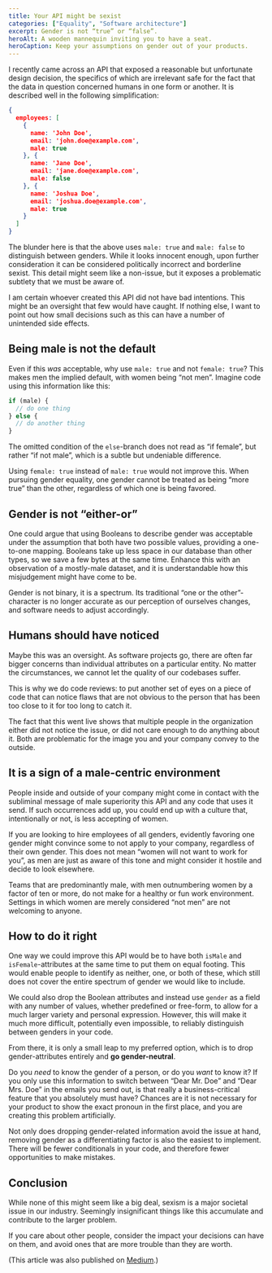 ```yaml
---
title: Your API might be sexist
categories: ["Equality", "Software architecture"]
excerpt: Gender is not “true” or “false”.
heroAlt: A wooden mannequin inviting you to have a seat.
heroCaption: Keep your assumptions on gender out of your products.
---
```

I recently came across an API that exposed a reasonable but unfortunate design decision, the specifics of which are irrelevant safe for the fact that the data in question concerned humans in one form or another. It is described well in the following simplification:

```json
{
  employees: [
    {
      name: 'John Doe',
      email: 'john.doe@example.com',
      male: true
    }, {
      name: 'Jane Doe',
      email: 'jane.doe@example.com',
      male: false
    }, {
      name: 'Joshua Doe',
      email: 'joshua.doe@example.com',
      male: true
    }
  ]
}
```

The blunder here is that the above uses `male: true` and `male: false` to distinguish between genders. While it looks innocent enough, upon further consideration it can be considered politically incorrect and borderline sexist. This detail might seem like a non-issue, but it exposes a problematic subtlety that we must be aware of.

I am certain whoever created this API did not have bad intentions. This might be an oversight that few would have caught. If nothing else, I want to point out how small decisions such as this can have a number of unintended side effects.

## Being male is not the default

Even if this *was* acceptable, why use `male: true` and not `female: true`? This makes men the implied default, with women being “not men”. Imagine code using this information like this:

```js
if (male) {
  // do one thing
} else {
  // do another thing
}
```

The omitted condition of the `else`-branch does not read as “if female”, but rather “if not male”, which is a subtle but undeniable difference.

Using `female: true` instead of `male: true` would not improve this. When pursuing gender equality, one gender cannot be treated as being “more true” than the other, regardless of which one is being favored.

## Gender is not “either-or”

One could argue that using Booleans to describe gender was acceptable under the assumption that both have two possible values, providing a one-to-one mapping. Booleans take up less space in our database than other types, so we save a few bytes at the same time. Enhance this with an observation of a mostly-male dataset, and it is understandable how this misjudgement might have come to be.

Gender is not binary, it is a spectrum. Its traditional “one or the other”-character is no longer accurate as our perception of ourselves changes, and software needs to adjust accordingly.

## Humans should have noticed

Maybe this was an oversight. As software projects go, there are often far bigger concerns than individual attributes on a particular entity. No matter the circumstances, we cannot let the quality of our codebases suffer.

This is why we do code reviews: to put another set of eyes on a piece of code that can notice flaws that are not obvious to the person that has been too close to it for too long to catch it.

The fact that this went live shows that multiple people in the organization either did not notice the issue, or did not care enough to do anything about it. Both are problematic for the image you and your company convey to the outside.

## It is a sign of a male-centric environment

People inside and outside of your company might come in contact with the subliminal message of male superiority this API and any code that uses it send. If such occurrences add up, you could end up with a culture that, intentionally or not, is less accepting of women.

If you are looking to hire employees of all genders, evidently favoring one gender might convince some to not apply to your company, regardless of their own gender. This does not mean “women will not want to work for you”, as men are just as aware of this tone and might consider it hostile and decide to look elsewhere.

Teams that are predominantly male, with men outnumbering women by a factor of ten or more, do not make for a healthy or fun work environment. Settings in which women are merely considered “not men” are not welcoming to anyone.

## How to do it right

One way we could improve this API would be to have both `isMale` and `isFemale`-attributes at the same time to put them on equal footing. This would enable people to identify as neither, one, or both of these, which still does not cover the entire spectrum of gender we would like to include.

We could also drop the Boolean attributes and instead use `gender` as a field with any number of values, whether predefined or free-form, to allow for a much larger variety and personal expression. However, this will make it much more difficult, potentially even impossible, to reliably distinguish between genders in your code.

From there, it is only a small leap to my preferred option, which is to drop gender-attributes entirely and **go gender-neutral**.

Do you *need* to know the gender of a person, or do you *want* to know it? If you only use this information to switch between “Dear Mr. Doe” and “Dear Mrs. Doe” in the emails you send out, is that really a business-critical feature that you absolutely must have? Chances are it is not necessary for your product to show the exact pronoun in the first place, and you are creating this problem artificially.

Not only does dropping gender-related information avoid the issue at hand, removing gender as a differentiating factor is also the easiest to implement. There will be fewer conditionals in your code, and therefore fewer opportunities to make mistakes.

## Conclusion

While none of this might seem like a big deal, sexism is a major societal issue in our industry. Seemingly insignificant things like this accumulate and contribute to the larger problem.

If you care about other people, consider the impact your decisions can have on them, and avoid ones that are more trouble than they are worth.

(This article was also published on [Medium](http://medium.com/@soverydom/your-api-might-be-sexist-5890dedf0f2e#.c4pdx9e2f).)
